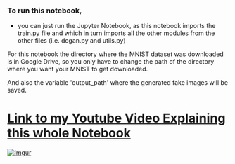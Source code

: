 ### To run this notebook,

- you can just run the Jupyter Notebook, as this notebook imports the train.py file and which in turn imports all the other modules from the other files (i.e. dcgan.py and utils.py)

For this notebook the directory where the MNIST dataset was downloaded is in Google Drive, so you only have to change the path of the directory where you want your MNIST to get downloaded.

And also the variable 'output_path' where the generated fake images will be saved.

# [Link to my Youtube Video Explaining this whole Notebook](https://www.youtube.com/watch?v=yOtdN6W4O_0&list=PLxqBkZuBynVRyOJs4RWmB_fKlOVe5S8CR&index=13)

[![Imgur](https://imgur.com/kL41U2b.png)](https://www.youtube.com/watch?v=yOtdN6W4O_0&list=PLxqBkZuBynVRyOJs4RWmB_fKlOVe5S8CR&index=13)